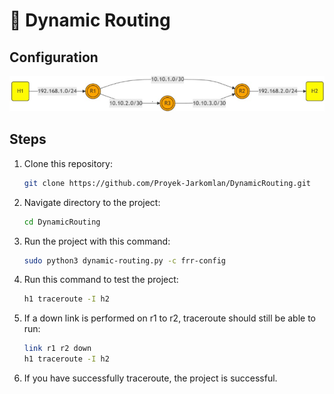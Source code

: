 # 📄 **Dynamic Routing**

## **Configuration**

![Dynamic Routing Configuration](https://github.com/Proyek-Jarkomlan/DynamicRouting/blob/main/assets/Dynamic%20Routing.jpg?raw=true)

## **Steps**
1. Clone this repository:
   ```bash
   git clone https://github.com/Proyek-Jarkomlan/DynamicRouting.git
2. Navigate directory to the project:
   ```bash
   cd DynamicRouting
3. Run the project with this command:
   ```bash
   sudo python3 dynamic-routing.py -c frr-config
4. Run this command to test the project:
   ```bash
   h1 traceroute -I h2
5. If a down link is performed on r1 to r2, traceroute should still be able to run:
   ```bash
   link r1 r2 down
   h1 traceroute -I h2
6. If you have successfully traceroute, the project is successful.
   
